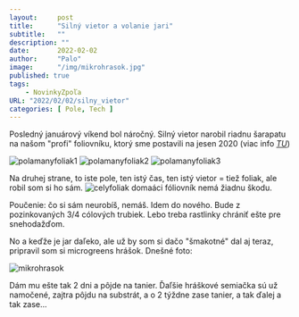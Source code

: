 ```yaml
---
layout:     post
title:      "Silný vietor a volanie jari"
subtitle:   ""
description: ""
date:       2022-02-02
author:     "Palo"
image:      "/img/mikrohrasok.jpg"
published: true
tags:
    - NovinkyZpoľa
URL: "2022/02/02/silny_vietor"
categories: [ Pole, Tech ] 
---
```

Posledný januárový víkend bol náročný. Silný vietor narobil riadnu šarapatu na našom "profi" foliovníku, ktorý sme postavili na jesen 2020 (viac info _[TU](/2020/12/10/Foliovnik_(2_cast)/)_)

![polamanyfoliak1](/img/polamanyfoliak1.jpg)
![polamanyfoliak2](/img/polamanyfoliak2.jpg)
![polamanyfoliak3](/img/polamanyfoliak3.jpg)

Na druhej strane, to iste pole, ten istý čas, ten istý vietor = tiež foliak, ale robil som si ho sám.
![celyfoliak](/img/celyfoliak.jpg)
domaáci fóliovník nemá žiadnu škodu.

Poučenie: čo si sám neurobíš, nemáš. Idem do nového.  Bude z pozinkovaných 3/4 cólových trubiek. Lebo treba rastlinky chrániť ešte pre snehodažďom.

No a keďže je jar daľeko, ale už by som si dačo "šmakotné" dal aj teraz, pripravil som si microgreens hrášok. Dnešné foto:

![mikrohrasok](/img/mikrohrasok.jpg)

Dám mu ešte tak 2 dni a pôjde na tanier. Ďaľšie hráškové semiačka sú už namočené, zajtra pôjdu na substrát, a o 2 týždne zase tanier, a tak ďalej a tak zase...